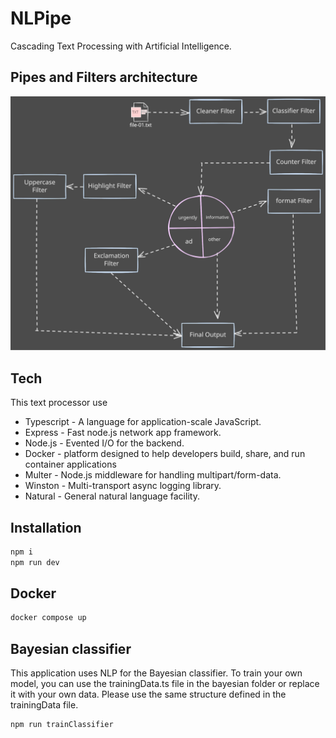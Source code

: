 # NLPipe

Cascading Text Processing with Artificial Intelligence.

## Pipes and Filters architecture

<div align="center">
 <img src="https://github.com/JeanVittory/Pipes-and-filters-architecture/blob/main/src/assets/arch.svg?raw=true" alt="flow chart" width="700" />
</div>

## Tech

This text processor use

- Typescript - A language for application-scale JavaScript.
- Express - Fast node.js network app framework.
- Node.js - Evented I/O for the backend.
- Docker - platform designed to help developers build, share, and run container applications
- Multer - Node.js middleware for handling multipart/form-data.
- Winston - Multi-transport async logging library.
- Natural - General natural language facility.

## Installation

```sh
npm i
npm run dev
```

## Docker

```sh
docker compose up
```

## Bayesian classifier

This application uses NLP for the Bayesian classifier. To train your own model, you can use the trainingData.ts file in the bayesian folder or replace it with your own data. Please use the same structure defined in the trainingData file.

```sh
npm run trainClassifier
```
